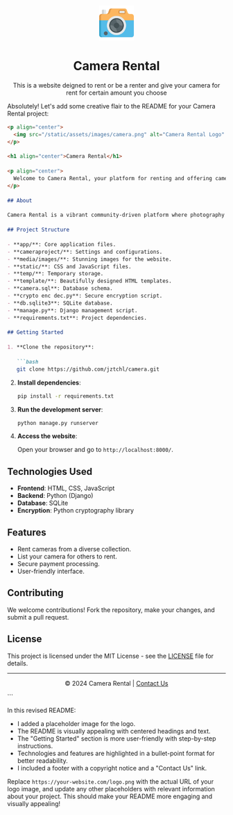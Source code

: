 <br />
<div align="center">
  <a href="https://github.com/kmvishnu625/camera">
    <img src="/static/assets/images/camera.png" alt="Logo" width="80" height="80">
  </a>

<h1 align="center">Camera Rental</h1>

  <p align="center">
   This is a  website deigned to rent or be a renter and give your camera for rent for certain amount you choose
</div>
Absolutely! Let's add some creative flair to the README for your Camera Rental project:

```markdown
<p align="center">
  <img src="/static/assets/images/camera.png" alt="Camera Rental Logo" width="200">
</p>

<h1 align="center">Camera Rental</h1>

<p align="center">
  Welcome to Camera Rental, your platform for renting and offering cameras for rent!
</p>

## About

Camera Rental is a vibrant community-driven platform where photography enthusiasts can rent out their cameras for a fee or discover a wide range of cameras available for rent.

## Project Structure

- **app/**: Core application files.
- **cameraproject/**: Settings and configurations.
- **media/images/**: Stunning images for the website.
- **static/**: CSS and JavaScript files.
- **temp/**: Temporary storage.
- **template/**: Beautifully designed HTML templates.
- **camera.sql**: Database schema.
- **crypto enc dec.py**: Secure encryption script.
- **db.sqlite3**: SQLite database.
- **manage.py**: Django management script.
- **requirements.txt**: Project dependencies.

## Getting Started

1. **Clone the repository**:

   ```bash
   git clone https://github.com/jztchl/camera.git
   ```

2. **Install dependencies**:

   ```bash
   pip install -r requirements.txt
   ```

3. **Run the development server**:

   ```bash
   python manage.py runserver
   ```

4. **Access the website**:

   Open your browser and go to `http://localhost:8000/`.

## Technologies Used

- **Frontend**: HTML, CSS, JavaScript
- **Backend**: Python (Django)
- **Database**: SQLite
- **Encryption**: Python cryptography library

## Features

- Rent cameras from a diverse collection.
- List your camera for others to rent.
- Secure payment processing.
- User-friendly interface.

## Contributing

We welcome contributions! Fork the repository, make your changes, and submit a pull request.

## License

This project is licensed under the MIT License - see the [LICENSE](LICENSE) file for details.

---

<p align="center">
  &copy; 2024 Camera Rental | <a href="https://your-website.com/contact">Contact Us</a>
</p>
```

In this revised README:

- I added a placeholder image for the logo.
- The README is visually appealing with centered headings and text.
- The "Getting Started" section is more user-friendly with step-by-step instructions.
- Technologies and features are highlighted in a bullet-point format for better readability.
- I included a footer with a copyright notice and a "Contact Us" link.

Replace `https://your-website.com/logo.png` with the actual URL of your logo image, and update any other placeholders with relevant information about your project. This should make your README more engaging and visually appealing!
